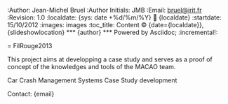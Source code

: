 :Author: Jean-Michel Bruel 
:Author Initials: JMB
:Email: bruel@irit.fr
:Revision: 1.0
:localdate: {sys: date +%d/%m/%Y}
:date: {localdate}
:startdate: 15/10/2012
:images: images
:toc_title: Content
:copyright: {date={localdate}}, {slideshowlocation} *** {author} *** Powered by Asciidoc; 
:incremental!:

= FilRouge2013

This project aims at developping a case study and serves as a proof of concept of the
knowledges and tools of the MACAO team.

Car Crash Management Systems Case Study development

Contact: {email}
